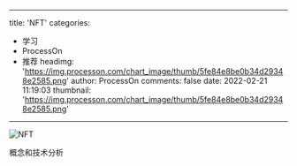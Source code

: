 
---
title: 'NFT'
categories: 
 - 学习
 - ProcessOn
 - 推荐
headimg: 'https://img.processon.com/chart_image/thumb/5fe84e8be0b34d29348e2585.png'
author: ProcessOn
comments: false
date: 2022-02-21 11:19:03
thumbnail: 'https://img.processon.com/chart_image/thumb/5fe84e8be0b34d29348e2585.png'
---

<div>   
<img class="thumb" alt="NFT" src="https://img.processon.com/chart_image/thumb/5fe84e8be0b34d29348e2585.png" referrerpolicy="no-referrer">
<p>概念和技术分析</p>  
</div>
            